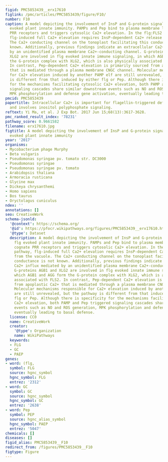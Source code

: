 ```yaml
---
figid: PMC5853439__erx17610
figlink: /pmc/articles/PMC5853439/figure/F10/
number: F10
caption: A model depicting the involvement of InsP and G-protein signaling in flg
  evoked plant innate immunity. PAMPs and Pep bind to plasma membrane localized cognate
  PRR receptors and triggers cytosolic Ca2+ elevation. In the flg:FLS2 signaling pathway,
  flg-induced full Ca2+ elevation requires InsP-dependent Ca2+ release from the vacuole.
  The Ca2+ conducting channel on the tonoplast facilitating this conductance is not
  known. Additionally, previous findings indicate an extracellular Ca2+ influx mediated
  by an unidentified plasma membrane Ca2+-conducting channel. G-proteins AGB1 and
  XLG2 are involved in flg evoked innate immune signaling, in which AGB1 and AGG form
  the G-protein complex with XLG2, which is also physically associated with FLS2.
  In contrast, Pep-dependent Ca2+ elevation is primarily sourced from apoplastic Ca2+
  that is mediated through a plasma membrane CNGC channel. Molecular mechanisms responsible
  for Ca2+ elevation induced by another PAMP elf are still unrevealed, but the pathway
  is different from that induced by either flg or Pep. Although there is specificity
  for the mechanisms facilitating cytosolic Ca2+ elevation, both PAMP and Pep triggered
  signaling cascades share similar downstream events such as NO and ROS generation,
  MPK phosphorylation and defense gene activation, eventually leading to basal defense.
pmcid: PMC5853439
papertitle: Intracellular Ca2+ is important for flagellin-triggered defense in Arabidopsis
  and involves inositol polyphosphate signaling.
reftext: Yi Ma, et al. J Exp Bot. 2017 Jun 15;68(13):3617-3628.
pmc_ranked_result_index: '78231'
pathway_score: 0.9661582
filename: erx17610.jpg
figtitle: A model depicting the involvement of InsP and G-protein signaling in flg
  evoked plant innate immunity
year: '2017'
organisms:
- Mycobacterium phage Murphy
- Beta vulgaris
- Pseudomonas syringae pv. tomato str. DC3000
- Pseudomonas syringae
- Pseudomonas syringae pv. tomato
- Arabidopsis thaliana
- Armoracia rusticana
- Glycine max
- Dickeya chrysanthemi
- Homo sapiens
- Bos taurus
- Oryctolagus cuniculus
ndex: ''
annotations: []
seo: CreativeWork
schema-jsonld:
  '@context': https://schema.org/
  '@id': https://pfocr.wikipathways.org/figures/PMC5853439__erx17610.html
  '@type': Dataset
  description: A model depicting the involvement of InsP and G-protein signaling in
    flg evoked plant innate immunity. PAMPs and Pep bind to plasma membrane localized
    cognate PRR receptors and triggers cytosolic Ca2+ elevation. In the flg:FLS2 signaling
    pathway, flg-induced full Ca2+ elevation requires InsP-dependent Ca2+ release
    from the vacuole. The Ca2+ conducting channel on the tonoplast facilitating this
    conductance is not known. Additionally, previous findings indicate an extracellular
    Ca2+ influx mediated by an unidentified plasma membrane Ca2+-conducting channel.
    G-proteins AGB1 and XLG2 are involved in flg evoked innate immune signaling, in
    which AGB1 and AGG form the G-protein complex with XLG2, which is also physically
    associated with FLS2. In contrast, Pep-dependent Ca2+ elevation is primarily sourced
    from apoplastic Ca2+ that is mediated through a plasma membrane CNGC channel.
    Molecular mechanisms responsible for Ca2+ elevation induced by another PAMP elf
    are still unrevealed, but the pathway is different from that induced by either
    flg or Pep. Although there is specificity for the mechanisms facilitating cytosolic
    Ca2+ elevation, both PAMP and Pep triggered signaling cascades share similar downstream
    events such as NO and ROS generation, MPK phosphorylation and defense gene activation,
    eventually leading to basal defense.
  license: CC0
  name: CreativeWork
  creator:
    '@type': Organization
    name: WikiPathways
  keywords:
  - FLG
  - GC
  - PAEP
genes:
- word: (flg,
  symbol: FLG
  source: hgnc_symbol
  hgnc_symbol: FLG
  entrez: '2312'
- word: GC
  symbol: GC
  source: hgnc_symbol
  hgnc_symbol: GC
  entrez: '2638'
- word: Pep
  symbol: PEP
  source: hgnc_alias_symbol
  hgnc_symbol: PAEP
  entrez: '5047'
chemicals: []
diseases: []
figid_alias: PMC5853439__F10
redirect_from: /figures/PMC5853439__F10
figtype: Figure
---
```

